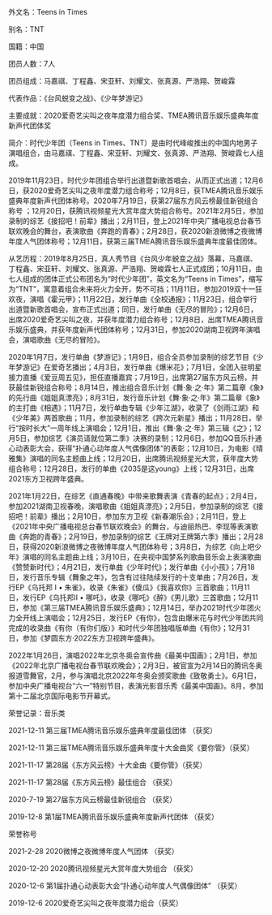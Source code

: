外文名：Teens in Times

别名：TNT

国籍：中国

团员人数：7人

团员组成：马嘉祺、丁程鑫、宋亚轩、刘耀文、张真源、严浩翔、贺峻霖

代表作品：《台风蜕变之战》、《少年梦游记》

主要成就：2020爱奇艺尖叫之夜年度潜力组合奖、TMEA腾讯音乐娱乐盛典年度新声代团体奖

简介：时代少年团（Teens in Times、TNT）是由时代峰峻推出的中国内地男子演唱组合，由马嘉祺、丁程鑫、宋亚轩、刘耀文、张真源、严浩翔、贺峻霖七人组成。

2019年11月23日，时代少年团组合举行出道暨新歌首唱会，从而正式出道；12月6日，获2020爱奇艺尖叫之夜年度潜力组合称号；12月8日，获TMEA腾讯音乐娱乐盛典年度新声代团体称号。2020年7月19日，获第27届东方风云榜最佳新锐组合称号 ；12月20日，获腾讯视频星光大赏年度大势组合称号。2021年2月5日，参加录制的综艺《接招吧！前辈》播出；2月11日，登上2021年中央广播电视总台春节联欢晚会的舞台，表演歌曲《奔跑的青春》；2月28日，获2020新浪微博之夜微博年度人气团体称号；12月11日，获第三届TMEA腾讯音乐娱乐盛典年度最佳团体。

从艺历程：2019年8月25日，真人秀节目《台风少年蜕变之战》落幕，马嘉祺、丁程鑫、宋亚轩、刘耀文、张真源、严浩翔、贺峻霖七人正式成团；10月11日，由七人组成的团体正式公布团名为“时代少年团”，英文名为“Teens in Times”，缩写为“TNT”，寓意着组合未来将火力全开，势不可挡；11月11日，参加2019双十一狂欢夜，演唱《霍元甲》；11月22日，发行单曲《全校通报》；11月23日，组合举行出道暨新歌首唱会，宣布正式出道；同日，发行单曲《无尽的冒险》；12月6日，出席2020爱奇艺尖叫之夜，并获年度潜力组合称号；12月8日，出席TMEA腾讯音乐娱乐盛典，并获年度新声代团体称号；12月31日，参加2020湖南卫视跨年演唱会，演唱歌曲《无尽的冒险》。

2020年1月7日，发行单曲《梦游记》；1月9日，组合全员参加录制的综艺节目《少年梦游记》在爱奇艺播出；4月3日，发行单曲《爆米花》；7月1日，全团入驻明星接力直播《爱豆周五见》，担任直播嘉宾；7月19日，出席第27届东方风云榜，并获最佳新锐组合称号；8月14日，推出组合音乐计划《舞·象·之·年》第二篇章《象》的先行曲《姐姐真漂亮》；8月31日，发行音乐计划《舞·象·之·年》第二篇章《象》的主打曲《相遇》；11月7日，发行单曲专辑《少年江湖》，收录了《剑雨江湖》和《少年美》两首歌曲；11月，参加录制的综艺《跨次元新星》播出；11月28日，举行“按时长大”一周年线上演唱会；12月1日，推出《舞·象·之·年》第三辑《之》；12月5日，参加综艺《演员请就位第二季》决赛的录制；12月6日，参加QQ音乐扑通心动表彰大会，获得“扑通心动年度人气偶像团体”的表彰；12月10日，为电影《晴雅集》演唱的同名主题曲上线；12月20日，出席腾讯视频星光大赏，获年度大势组合称号；12月28日，发行的单曲《2035是这young》上线；12月31日，出席2021东方卫视跨年盛典。

2021年1月22日，在综艺《直通春晚》中带来歌舞表演《青春的起点》；2月4日，参加2021湖南卫视春晚，演唱歌曲《姐姐真漂亮》；2月5日，参加录制的综艺《接招吧！前辈》播出；2月10日，参加东方卫视《新春潮乐会》；2月11日，登上《2021年中央广播电视总台春节联欢晚会》的舞台，与迪丽热巴、李现等表演歌曲《奔跑的青春》；2月19日，参加录制的综艺《王牌对王牌第六季》播出；2月28日，获得2020新浪微博之夜微博年度人气团体称号；3月8日，为综艺《向上吧少年》演唱的同名主题曲上线；3月10日，在央视中国梦系列歌曲音乐会上表演歌曲《赞赞新时代》；4月21日，发行单曲《少年时代》；发行单曲《小小孩》；7月18日，发行音乐专辑《舞象之年》，包含有过往陆续发行的十支单曲；7月26日，发行EP《乌托邦 I • 朱雀》，收录《朱雀》《傻瓜》《我喜欢你》三首歌曲；11月11日，发行EP《乌托邦Ⅱ • 哪吒》，收录《哪吒》《醉》《男儿歌》三首歌曲；12月11日，参加《第三届TMEA腾讯音乐娱乐盛典》；12月14日，举办2021时代少年团火力全开线上演唱会；12月25日，发行EP《有你》，包含由爆米花与时代少年团共同完成的收录曲《有你（有你们版）》和时代少年团独唱版单曲《有你》；12月31日，参加《梦圆东方·2022东方卫视跨年盛典》。

2022年1月26日，演唱2022年北京冬奥会宣传曲《最美中国画》；2月1日，参加《2022年北京广播电视台春节联欢晚会》；2月3日，被官宣为2月14日的腾讯冬奥报道雪舞官，2月，参与演唱北京2022年冬奥会颁奖歌曲《致敬勇士》。6月1日，参加中央广播电视台“六一”特别节目，表演光影音乐秀《最美中国画》。8月，参加第十二届北京国际电影节开幕式。

荣誉记录：音乐类

2021-12-11 第三届TMEA腾讯音乐娱乐盛典年度最佳团体  （获奖）

2021-12-11 第三届TMEA腾讯音乐娱乐盛典年度十大金曲奖《要你管》（获奖）

2021-11-17 第28届《东方风云榜》十大金曲《要你管》（获奖）

2021-11-17 第28届《东方风云榜》最佳组合 （获奖）

2020-7-19 第27届东方风云榜最佳新锐组合 （获奖）

2019-12-8 第1届TMEA腾讯音乐娱乐盛典年度新声代团体 （获奖）

荣誉称号

2021-2-28 2020微博之夜微博年度人气团体 （获奖）

2020-12-20 2020腾讯视频星光大赏年度大势组合 （获奖）

2020-12-6 第1届扑通心动表彰大会“扑通心动年度人气偶像团体” （获奖）

2019-12-6 2020爱奇艺尖叫之夜年度潜力组合（获奖）
